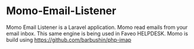 # Momo-Email-Listener
Momo Email Listener is a Laravel application. Momo read emails from your email inbox. This same engine is being used in Faveo HELPDESK. Momo is build using https://github.com/barbushin/php-imap
